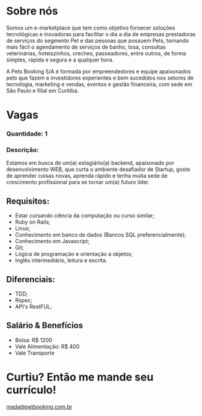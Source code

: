 # Sobre nós
Somos um e-marketplace que tem como objetivo fornecer soluções tecnológicas e inovadoras para facilitar o dia a dia de empresas prestadoras de serviços do segmento Pet e das pessoas que possuem Pets, tornando mais fácil o agendamento de serviços de banho, tosa, consultas veterinárias, hoteiszinhos, creches, passeadores, entre outros, de forma simples, rápida e segura e a qualquer hora. 

A Pets Booking S/A é formada por empreendedores e equipe apaixonados pelo que fazem e investidores experientes e bem sucedidos nos setores de tecnologia, marketing e vendas, eventos e gestão financeira, com sede em São Paulo e filial em Curitiba.


# Vagas
### Quantidade: 1
### Descrição:
Estamos em busca de um(a) estagiário(a) backend, apaixonado por desenvolvimento WEB, que curta o ambiente desafiador de Startup, goste de aprender coisas novas, aprenda rápido e tenha muita sede de crescimento profissional para se tornar um(a) futuro líder.

## Requisitos:
* Estar cursando ciência da computação ou curso similar;
* Ruby on Rails;
* Linux;
* Conhecimento em banco de dados (Bancos SQL preferencialmente);
* Conhecimento em Javascript;
* Git;
* Lógica de programação e orientação a objetos;
* Inglês intermediário, leitura e escrita.

## Diferenciais:
* TDD;
* Rspec;
* API's RestFUL;


## Salário & Benefícios
- Bolsa: R$ 1200
- Vale Alimentação: R$ 400
- Vale Transporte

# Curtiu? Então me mande seu currículo!
mada@petbooking.com.br
